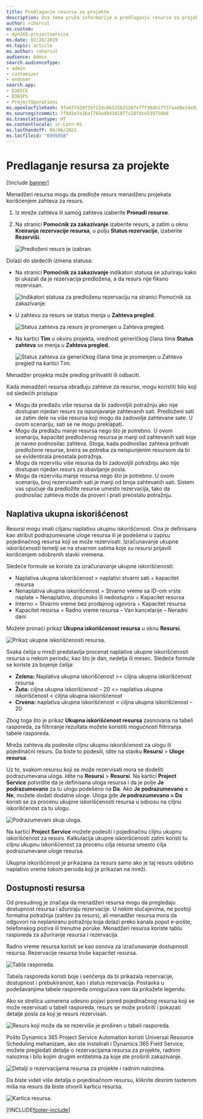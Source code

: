 ```yaml
---
title: Predlaganje resursa za projekte
description: Ova tema pruža informacije o predlaganju resursa za projekte.
author: ruhercul
ms.custom:
- dyn365-projectservice
ms.date: 03/28/2019
ms.topic: article
ms.author: ruhercul
audience: Admin
search.audienceType:
- admin
- customizer
- enduser
search.app:
- D365CE
- D365PS
- ProjectOperations
ms.openlocfilehash: 9fe63f424735f22dc6b525631287e7ff36db17f37aad8e14e926f5cc9be39136
ms.sourcegitcommit: 7f8d1e7a16af769adb43d1877c28fdce53975db8
ms.translationtype: HT
ms.contentlocale: sr-Latn-RS
ms.lasthandoff: 08/06/2021
ms.locfileid: "6995058"
---
```

# <a name="propose-project-resources"></a>Predlaganje resursa za projekte

[!include [banner](../includes/psa-now-project-operations.md)]

Menadžeri resursa mogu da predlože resurs menadžeru projekata korišćenjem zahteva za resurs.

1. Iz mreže zahteva ili samog zahteva izaberite **Pronađi resurse**.
2. Na stranici **Pomoćnik za zakazivanje** izaberite resurs, a zatim u oknu **Kreiranje rezervacije resursa**, u polju **Status rezervacije**, izaberite **Rezerviši**.

    ![Predloženi resurs je izabran.](media/Resource-Management-image62.png)

Dolazi do sledećih izmena statusa:

- Na stranici **Pomoćnik za zakazivanje** indikatori statusa se ažuriraju kako bi ukazali da je rezervacija predložena, a da resurs nije fiksno rezervisan.

    ![Indikatori statusa za predloženu rezervaciju na stranici Pomoćnik za zakazivanje.](media/Resource-Management-image63.png)

- U zahtevu za resurs se status menja u **Zahteva pregled**.

    ![Status zahteva za resurs je promenjen u Zahteva pregled.](media/Resource-Management-image64.png)

- Na kartici **Tim** u okviru projekta, vrednost generičkog člana tima **Status zahteva** se menja u **Zahteva pregled**.

    ![Status zahteva za generičkog člana tima je promenjen u Zahteva pregled na kartici Tim.](media/Resource-Management-image48.png)

Menadžer projekta može predlog prihvatiti ili odbaciti.

Kada menadžeri resursa obrađuju zahteve za resurse, mogu koristiti bilo koji od sledećih pristupa:

- Mogu da predlažu više resursa da bi zadovoljili potražnju ako nije dostupan nijedan resurs za ispunjavanje zahtevanih sati. Predloženi sati se zatim dele na više resursa koji mogu da zadovolje zahtevane sate. U ovom scenariju, sati se ne mogu preklapati.
- Mogu da predlažu manje resursa nego što je potrebno. U ovom scenariju, kapacitet predloženog resursa je manji od zahtevanih sati koje je naveo podnosilac zahteva. Stoga, kada podnosilac zahteva prihvati predložene resurse, kreira se potreba za neispunjenim resursom da bi se evidentirala preostala potražnja.
- Mogu da rezervišu više resursa da bi zadovoljili potražnju ako nije dostupan nijedan resurs za obavljanje posla.
- Mogu da rezervišu manje resursa nego što je potrebno. U ovom scenariju, broj rezervisanih sati je manji od broja zahtevanih sati. Sistem vas upućuje da predložite resurse umesto rezervacija, tako da podnosilac zahteva može da proveri i prati preostalu potražnju.

## <a name="billable-utilization"></a>Naplativa ukupna iskorišćenost

Resursi mogu imati ciljanu naplativu ukupnu iskorišćenost. Ona je definisana kao atribut podrazumevane uloge resursa ili je podešena u zapisu pojedinačnog resursa koji se može rezervisati. Izračunavanje ukupne iskorišćenosti temelji se na stvarnim satima koje su resursi prijavili korišćenjem odobrenih stavki vremena.

Sledeće formule se koriste za izračunavanje ukupne iskorišćenosti:

- Naplativa ukupna iskorišćenost = naplativi stvarni sati ÷ kapacitet resursa
- Nenaplativa ukupna iskorišćenost = Stvarno vreme sa ID-om vrste naplate = Nenaplativo, dopunsko ili nedostupno ÷ Kapacitet resursa
- Interno = Stvarno vreme bez prodajnog ugovora ÷ Kapacitet resursa
- Kapacitet resursa = Radno vreme resursa – Van kancelarije – Neradni dani

Možete pronaći prikaz **Ukupna iskorišćenost resursa** u oknu **Resursi**.

![Prikaz ukupne iskorišćenosti resursa.](media/Resource-Management-image65.png)

Svaka ćelija u mreži predstavlja procenat naplative ukupne iskorišćenosti resursa u nekom periodu, kao što je dan, nedelja ili mesec. Sledeće formule se koriste za bojenje ćelija:

- **Zelena:** Naplativa ukupna iskorišćenost \>= ciljna ukupna iskorišćenost resursa
- **Žuta:** ciljna ukupna iskorišćenost – 20 \<= naplativa ukupna iskorišćenost \< ciljna ukupna iskorišćenost
- **Crvena:** naplativa ukupna iskorišćenost \< ciljna ukupna iskorišćenost – 20

Zbog toga što je prikaz **Ukupna iskorišćenost resursa** zasnovana na tabeli rasporeda, za filtriranje rezultata možete koristiti mogućnosti filtriranja tabele rasporeda.

Mreža zahteva da podesite ciljnu ukupnu iskorišćenost za ulogu ili pojedinačni resurs. Da biste to podesili, idite na stavku **Resursi** \> **Uloge resursa**.

Uz to, svakom resursu koji se može rezervisati mora se dodeliti podrazumevana uloga. Idite na **Resursi** \> **Resursi**. Na kartici **Project Service** potvrdite da je definisana uloga resursa i da je polje **Je podrazumevano** za tu ulogu podešeno na **Da**. Ako **Je podrazumevano = Ne**, možete dodati dodatne uloge. Uloga gde **Je podrazumevano = Da** koristi se za procenu ukupne iskorišćenosti resursa u odnosu na ciljnu iskorišćenost za tu ulogu.

![Podrazumevani skup uloga.](media/Resource-Management-image67.png)

Na kartici **Project Service** možete podesiti i pojedinačnu ciljnu ukupnu iskorišćenost za resurs. Kalkulacija ukupne iskorišćenosti zatim koristi tu ciljnu ukupnu iskorišćenost za procenu cilja resursa umesto cilja podrazumevane uloge resursa.

Ukupna iskorišćenost je prikazana za resurs samo ako je taj resurs odobrio naplativo vreme tokom perioda koji je prikazan na mreži.

## <a name="resource-availability"></a>Dostupnosti resursa

Od presudnog je značaja da menadžeri resursa mogu da pregledaju dostupnost resursa i ažuriraju rezervacije. U nekim slučajevima, ne postoji formalna potražnja (zahtev za resurs), ali menadžer resursa mora da odgovori na neplaniranu potražnju koja dolazi preko kanala poput e-pošte, telefonskog poziva ili trenutne poruke. Menadžeri resursa koriste tablu rasporeda za ažuriranje resursa i rezervacija.

Radno vreme resursa koristi se kao osnova za izračunavanje dostupnosti resursa. Rezervacije resursa troše kapacitet resursa.

![Tabla rasporeda.](media/Resource-Management-image68.png)

Tabela rasporeda koristi boje i senčenja da bi prikazala rezervacije, dostupnost i prebukiranost, kao i status rezervacija. Postavka u podešavanjima tabele rasporeda omogućava vam da prikažete legendu.

Ako se strelica usmerena udesno pojavi pored pojedinačnog resursa koji se može rezervisati u tabeli rasporeda, resurs se može proširiti i pokazati detalje posla za koji je resurs rezervisan.

![Resurs koji može da se rezerviše je proširen u tabeli rasporeda.](media/Resource-Management-image69.png)

Pošto Dynamics 365 Project Service Automation koristi Universal Resource Scheduling mehanizam, ako ste instalirali i Dynamics 365 Field Service, možete pregledati detalje o rezervacijama resursa za projekte, radnim nalozima i bilo kojim drugim entitetima za koje ste proširili zakazivanje.

![Detalji o rezervacijama resursa za projekte i radnim nalozima.](media/Resource-Management-image70.png)

Da biste videli više detalja o pojedinačnom resursu, kliknite desnim tasterom miša na resurs da biste otvorili karticu resursa.

![Kartica resursa.](media/Resource-Management-image71.png)


[!INCLUDE[footer-include](../includes/footer-banner.md)]